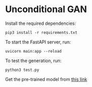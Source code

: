 # Unconditional GAN

Install the required dependencies:
```
pip3 install -r requirements.txt
```

To start the FastAPI server, run:
```
uvicorn main:app --reload
```

To test the generation, run:
```
python3 test.py
```

Get the pre-trained model from [this link](https://bennettu-my.sharepoint.com/:u:/g/personal/e22cseu0503_bennett_edu_in/EUBQ3pLDHvVIurkybVwv_r0BGaexyRN8AkYwqYLKGOjN8g?e=g8rg4s)
